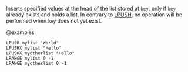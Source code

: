 Inserts specified values at the head of the list stored at `key`, only if `key`
already exists and holds a list.
In contrary to [LPUSH](/commands/lpush), no operation will be performed when `key` does not yet
exist.

@examples

```cli
LPUSH mylist "World"
LPUSHX mylist "Hello"
LPUSHX myotherlist "Hello"
LRANGE mylist 0 -1
LRANGE myotherlist 0 -1
```

